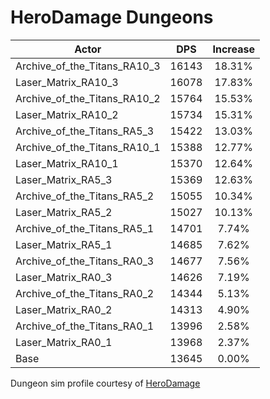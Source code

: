 # HeroDamage Dungeons
| Actor | DPS | Increase |
|---|:---:|:---:|
|Archive_of_the_Titans_RA10_3|16143|18.31%|
|Laser_Matrix_RA10_3|16078|17.83%|
|Archive_of_the_Titans_RA10_2|15764|15.53%|
|Laser_Matrix_RA10_2|15734|15.31%|
|Archive_of_the_Titans_RA5_3|15422|13.03%|
|Archive_of_the_Titans_RA10_1|15388|12.77%|
|Laser_Matrix_RA10_1|15370|12.64%|
|Laser_Matrix_RA5_3|15369|12.63%|
|Archive_of_the_Titans_RA5_2|15055|10.34%|
|Laser_Matrix_RA5_2|15027|10.13%|
|Archive_of_the_Titans_RA5_1|14701|7.74%|
|Laser_Matrix_RA5_1|14685|7.62%|
|Archive_of_the_Titans_RA0_3|14677|7.56%|
|Laser_Matrix_RA0_3|14626|7.19%|
|Archive_of_the_Titans_RA0_2|14344|5.13%|
|Laser_Matrix_RA0_2|14313|4.90%|
|Archive_of_the_Titans_RA0_1|13996|2.58%|
|Laser_Matrix_RA0_1|13968|2.37%|
|Base|13645|0.00%|

 Dungeon sim profile courtesy of [HeroDamage](https://www.herodamage.com/)